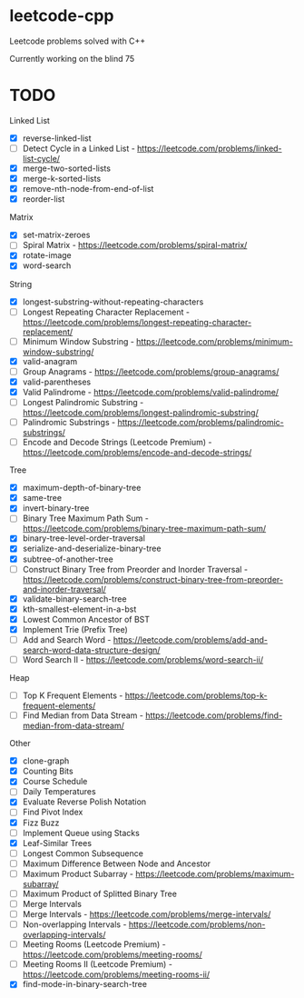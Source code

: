 # leetcode-cpp
Leetcode problems solved with C++

Currently working on the blind 75

TODO
====
Linked List
- [x] reverse-linked-list
- [ ] Detect Cycle in a Linked List - https://leetcode.com/problems/linked-list-cycle/
- [x] merge-two-sorted-lists
- [x] merge-k-sorted-lists
- [x] remove-nth-node-from-end-of-list
- [x] reorder-list

Matrix
- [x] set-matrix-zeroes
- [ ] Spiral Matrix - https://leetcode.com/problems/spiral-matrix/
- [x] rotate-image
- [x] word-search

String
- [x] longest-substring-without-repeating-characters
- [ ] Longest Repeating Character Replacement - https://leetcode.com/problems/longest-repeating-character-replacement/
- [ ] Minimum Window Substring - https://leetcode.com/problems/minimum-window-substring/
- [x] valid-anagram
- [ ] Group Anagrams - https://leetcode.com/problems/group-anagrams/
- [x] valid-parentheses
- [x] Valid Palindrome - https://leetcode.com/problems/valid-palindrome/
- [ ] Longest Palindromic Substring - https://leetcode.com/problems/longest-palindromic-substring/
- [ ] Palindromic Substrings - https://leetcode.com/problems/palindromic-substrings/
- [ ] Encode and Decode Strings (Leetcode Premium) - https://leetcode.com/problems/encode-and-decode-strings/

Tree
- [x] maximum-depth-of-binary-tree
- [x] same-tree
- [x] invert-binary-tree
- [ ] Binary Tree Maximum Path Sum - https://leetcode.com/problems/binary-tree-maximum-path-sum/
- [x] binary-tree-level-order-traversal
- [x] serialize-and-deserialize-binary-tree
- [x] subtree-of-another-tree
- [ ] Construct Binary Tree from Preorder and Inorder Traversal - https://leetcode.com/problems/construct-binary-tree-from-preorder-and-inorder-traversal/
- [x] validate-binary-search-tree
- [x] kth-smallest-element-in-a-bst
- [x] Lowest Common Ancestor of BST
- [x] Implement Trie (Prefix Tree)
- [ ] Add and Search Word - https://leetcode.com/problems/add-and-search-word-data-structure-design/
- [ ] Word Search II - https://leetcode.com/problems/word-search-ii/

Heap
- [ ] Top K Frequent Elements - https://leetcode.com/problems/top-k-frequent-elements/
- [ ] Find Median from Data Stream - https://leetcode.com/problems/find-median-from-data-stream/

Other
- [x] clone-graph
- [x] Counting Bits
- [x] Course Schedule
- [ ] Daily Temperatures
- [x] Evaluate Reverse Polish Notation
- [ ] Find Pivot Index
- [x] Fizz Buzz
- [ ] Implement Queue using Stacks
- [x] Leaf-Similar Trees
- [ ] Longest Common Subsequence
- [ ] Maximum Difference Between Node and Ancestor
- [ ] Maximum Product Subarray - https://leetcode.com/problems/maximum-subarray/
- [ ] Maximum Product of Splitted Binary Tree
- [ ] Merge Intervals
- [ ] Merge Intervals - https://leetcode.com/problems/merge-intervals/
- [ ] Non-overlapping Intervals - https://leetcode.com/problems/non-overlapping-intervals/
- [ ] Meeting Rooms (Leetcode Premium) - https://leetcode.com/problems/meeting-rooms/
- [ ] Meeting Rooms II (Leetcode Premium) - https://leetcode.com/problems/meeting-rooms-ii/
- [x] find-mode-in-binary-search-tree